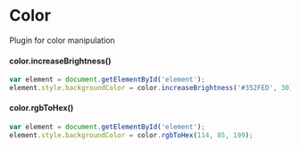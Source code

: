# Color

Plugin for color manipulation

#### color.increaseBrightness()
```js
var element = document.getElementById('element');
element.style.backgroundColor = color.increaseBrightness('#352FED', 30);
```

#### color.rgbToHex()
```js
var element = document.getElementById('element');
element.style.backgroundColor = color.rgbToHex(114, 85, 199);
```

